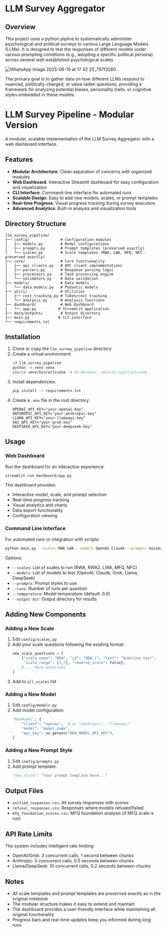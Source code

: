 # LLM Survey Aggregator

## Overview

This project uses a python pipline to systematically administer psychological and political surveys to various Large Language Models (LLMs). It is designed to test the responses of different models under various prompting conditions (e.g., adopting a specific political persona) across several well-established psychological scales.

![WhatsApp Image 2025-06-10 at 17 42 25_797f3260](https://github.com/user-attachments/assets/c79330df-9e96-4f25-a396-8135dcce1f2f)



The primary goal is to gather data on how different LLMs respond to nuanced, politically-charged, or value-laden questions, providing a framework for analyzing potential biases, personality traits, or cognitive styles embedded in these models.

# LLM Survey Pipeline - Modular Version

A modular, scalable implementation of the LLM Survey Aggregator with a web dashboard interface.

## Features

- **Modular Architecture**: Clean separation of concerns with organized modules
- **Web Dashboard**: Interactive Streamlit dashboard for easy configuration and visualization
- **CLI Interface**: Command-line interface for automated runs
- **Scalable Design**: Easy to add new models, scales, or prompt templates
- **Real-time Progress**: Visual progress tracking during survey execution
- **Advanced Analytics**: Built-in analysis and visualization tools

## Directory Structure

```
llm_survey_pipeline/
├── config/              # Configuration modules
│   ├── models.py        # Model configurations
│   ├── prompts.py       # Prompt templates (preserved exactly)
│   └── scales.py        # Scale templates (RWA, LWA, MFQ, NFC - preserved exactly)
├── core/                # Core functionality
│   ├── api_clients.py   # API client implementations
│   ├── parsers.py       # Response parsing logic
│   ├── processors.py    # Task processing engine
│   └── validators.py    # Data validation
├── models/              # Data models
│   └── data_models.py   # Pydantic models
├── utils/               # Utilities
│   ├── cost_tracking.py # Token/cost tracking
│   └── analysis.py      # Analysis functions
├── dashboard/           # Web dashboard
│   └── app.py          # Streamlit application
├── data/outputs/        # Output directory
├── main.py             # CLI interface
└── requirements.txt
```

## Installation

1. Clone or copy the `llm_survey_pipeline` directory
2. Create a virtual environment:
   ```bash
   cd llm_survey_pipeline
   python -m venv venv
   source venv/bin/activate  # On Windows: venv\Scripts\activate
   ```
3. Install dependencies:
   ```bash
   pip install -r requirements.txt
   ```
4. Create a `.env` file in the root directory:
   ```
   OPENAI_API_KEY="your-openai-key"
   ANTHROPIC_API_KEY="your-anthropic-key"
   LLAMA_API_KEY="your-llamaapi-key"
   XAI_API_KEY="your-grok-key"
   DEEPSEEK_API_KEY="your-deepseek-key"
   ```

## Usage

### Web Dashboard

Run the dashboard for an interactive experience:

```bash
streamlit run dashboard/app.py
```

The dashboard provides:
- Interactive model, scale, and prompt selection
- Real-time progress tracking
- Visual analytics and charts
- Data export functionality
- Configuration viewing

### Command Line Interface

For automated runs or integration with scripts:

```bash
python main.py --scales RWA LWA --models OpenAI Claude --prompts minimal extreme_liberal --runs 2
```

Options:
- `--scales`: List of scales to run (RWA, RWA2, LWA, MFQ, NFC)
- `--models`: List of models to test (OpenAI, Claude, Grok, Llama, DeepSeek)
- `--prompts`: Prompt styles to use
- `--runs`: Number of runs per question
- `--temperature`: Model temperature (default: 0.0)
- `--output-dir`: Output directory for results

## Adding New Components

### Adding a New Scale

1. Edit `config/scales.py`
2. Add your scale questions following the existing format:
   ```python
   new_scale_questions = [
       {"scale_name": "NEW", "id": "NEW_1", "text": "Question text", 
        "scale_range": [1,7], "reverse_score": False},
       # ... more questions
   ]
   ```
3. Add to `all_scales` list

### Adding a New Model

1. Edit `config/models.py`
2. Add model configuration:
   ```python
   "NewModel": {
       "client": "openai",  # or "anthropic", "llamaapi"
       "model": "model-name",
       "api_key": os.getenv("NEW_MODEL_API_KEY"),
   }
   ```

### Adding a New Prompt Style

1. Edit `config/prompts.py`
2. Add prompt template:
   ```python
   "new_style": "Your prompt template here..."
   ```

## Output Files

- `unified_responses.csv`: All survey responses with scores
- `refusal_responses.csv`: Responses where models refused/failed
- `mfq_foundation_scores.csv`: MFQ foundation analysis (if MFQ scale is run)

## API Rate Limits

The system includes intelligent rate limiting:
- OpenAI/Grok: 3 concurrent calls, 1 second between chunks
- Anthropic: 5 concurrent calls, 0.5 seconds between chunks
- Llama/DeepSeek: 10 concurrent calls, 0.2 seconds between chunks

## Notes

- All scale templates and prompt templates are preserved exactly as in the original notebook
- The modular structure makes it easy to extend and maintain
- The dashboard provides a user-friendly interface while maintaining all original functionality
- Progress bars and real-time updates keep you informed during long runs
